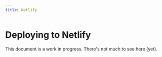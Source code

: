 ```yaml
---
title: Netlify
---
```


# Deploying to Netlify

<docs-warning>
  This document is a work in progress. There's not much to see here (yet).
</docs-warning>
